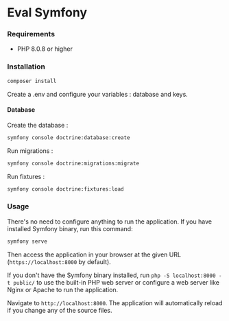 Eval Symfony
========================

### Requirements

* PHP 8.0.8 or higher

### Installation

```cmd 
composer install
```  

Create a .env and configure your variables : database and keys.

#### Database

Create the database :
```cmd
symfony console doctrine:database:create
```

Run migrations :
```cmd
symfony console doctrine:migrations:migrate
```

Run fixtures :
```cmd
symfony console doctrine:fixtures:load
```

### Usage

There's no need to configure anything to run the application. If you have
installed Symfony binary, run this command:

```cmd
symfony serve
```

Then access the application in your browser at the given URL (`https://localhost:8000` by default).

If you don't have the Symfony binary installed, run `php -S localhost:8000 -t public/`
to use the built-in PHP web server or configure a web server like Nginx or
Apache to run the application.

Navigate to `http://localhost:8000`. The application will automatically reload if you change any of the source files.

